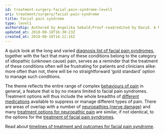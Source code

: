 ```yaml
---
id: treatment-surgery-facial-pain-syndrome-level1
uri: treatment/surgery/facial-pain-syndrome
title: Facial pain syndrome
type: level1
authorship: Authored by Angelika Sebald;Proof-read/edited by David. A Mitchell
updated_at: 2018-08-18T16:30:23Z
created_at: 2018-08-18T14:12:16Z
---
```


<p>A quick look at the long and varied <a href="/diagnosis/a-z/facial-pain-syndrome/detailed">diagnosis list of facial pain syndromes</a>,
    together with the fact that many of these conditions belong
    to the category of idiopathic (unknown cause) pain, serves
    as a reminder that the treatment of these conditions often
    will be frustrating for patients and clinicians alike: more
    often than not, there will be no straightforward ‘gold standard’
    option to manage such conditions.</p>
<p>The theme reflects the entire range of complex <a href="/treatment/other/medication/pain/more-info">behaviours of pain</a>    in general, a feature that is by no means limited to facial
    pain syndromes. Treatment options will thus include the whole
    breadths of <a href="/treatment/other/medication">different medications</a>    available to suppress or manage different types of pain.
    There are areas of overlap with a number of <a href="/diagnosis/a-z/neuropathies/getting-started">neuropathies (nerve damage)</a>    and many <a href="/treatment/surgery/neuropathies">treatment options for neuropathic pain</a>    are similar, if not identical, to the options for the
    <a href="/treatment/surgery/facial-pain-syndrome/more-info">treatment of facial pain syndromes</a>.</p>
<aside>
    <p>Read about <a href="/treatment/timelines/facial-pain-syndrome">timelines of treatment and outcomes for facial pain syndrome</a>.</p>
</aside>
